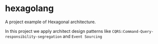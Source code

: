 # hexagolang
A project example of Hexagonal architecture.

In this project we apply architect design patterns like ```CQRS:Command-Query-responsibility-segregation``` and ``Event Sourcing``
